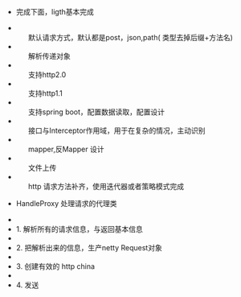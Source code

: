  * 完成下面，ligth基本完成
 * <ol> 默认请求方式，默认都是post，json,path( 类型去掉后缀+方法名)</ol>
 * <ol> 解析传递对象 </ol>
 * <ol> 支持http2.0 </ol>
 * <ol> 支持http1.1 </ol>
 * <ol> 支持spring boot，配置数据读取，配置设计 </ol>
 * <ol> 接口与Interceptor作用域，用于在复杂的情况，主动识别 </ol>
 * <ol> mapper,反Mapper 设计 </ol>
 * <ol> 文件上传 </ol>
 * <ol> http 请求方法补齐，使用迭代器或者策略模式完成</ol>
 
 * HandleProxy  处理请求的代理类 <BR>
 * <li>1. 解析所有的请求信息，与返回基本信息</li>
 * <li>2. 把解析出来的信息，生产netty Request对象</li>
 * <li>3. 创建有效的 http china </li>
 * <li>4. 发送</li>